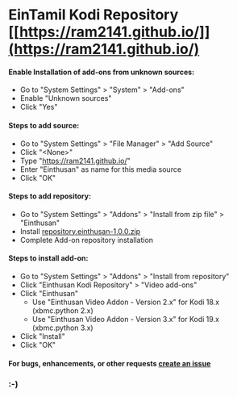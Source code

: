 # EinTamil Kodi Repository [[https://ram2141.github.io/]](https://ram2141.github.io/)

#### Enable Installation of add-ons from unknown sources:
* Go to "System Settings" > "System" > "Add-ons"
* Enable "Unknown sources"
* Click "Yes"

#### Steps to add source:
* Go to "System Settings" > "File Manager" > "Add Source"
* Click "\<None>"
* Type "https://ram2141.github.io/"
* Enter "Einthusan" as name for this media source
* Click "OK"

#### Steps to add repository:
* Go to "System Settings" > "Addons" > "Install from zip file" > "Einthusan"
* Install [repository.einthusan-1.0.0.zip](repository.einthusan-1.0.0.zip)
* Complete Add-on repository installation

#### Steps to install add-on:
* Go to "System Settings" > "Addons" > "Install from repository"
* Click "Einthusan Kodi Repository" > "Video add-ons"
* Click "Einthusan"
  * Use "Einthusan Video Addon - Version 2.x" for Kodi 18.x (xbmc.python 2.x)
  * Use "Einthusan Video Addon - Version 3.x" for Kodi 19.x (xbmc.python 3.x)
* Click "Install"
* Click "OK"

#### For bugs, enhancements, or other requests [create an issue](https://github.com/einthu/repository.einthusan/issues)

### :-)
